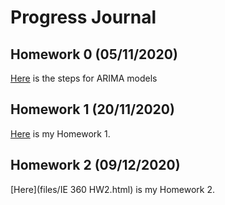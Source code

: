 # Progress Journal

## Homework 0 (05/11/2020)
[Here](files/example_homework_0.html) is the steps for ARIMA models


## Homework 1 (20/11/2020)
[Here](files/IE_360_HW1.html) is my Homework 1.


## Homework 2 (09/12/2020)
[Here](files/IE 360 HW2.html) is my Homework 2.
